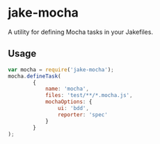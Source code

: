 # jake-mocha

A utility for defining Mocha tasks in your Jakefiles.

## Usage

``` javascript
var mocha = require('jake-mocha');
mocha.defineTask(
        {
            name: 'mocha',
            files: 'test/**/*.mocha.js',
            mochaOptions: {
                ui: 'bdd',
                reporter: 'spec'
            }
        }
);
```
